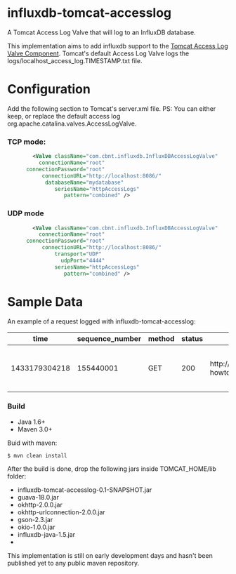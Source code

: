 influxdb-tomcat-accesslog
=============

A Tomcat Access Log Valve that will log to an InfluxDB database.

This implementation aims to add influxdb support to the [Tomcat Access Log Valve Component](https://tomcat.apache.org/tomcat-8.0-doc/config/valve.html#Access_Log_Valve). 
Tomcat's default Access Log Valve logs the logs/localhost_access_log.TIMESTAMP.txt file.

# Configuration

Add the following section to Tomcat's server.xml file. 
PS: You can either keep, or replace the default access log org.apache.catalina.valves.AccessLogValve.  

### TCP mode:
```XML
        <Valve className="com.cbnt.influxdb.InfluxDBAccessLogValve" 
          connectionName="root"
      connectionPassword="root" 
           connectionURL="http://localhost:8086/" 
            databaseName="mydatabase"
               seriesName="httpAccessLogs" 
                  pattern="combined" />
```

### UDP mode
```XML
        <Valve className="com.cbnt.influxdb.InfluxDBAccessLogValve" 
          connectionName="root"
      connectionPassword="root" 
           connectionURL="http://localhost:8086/"
               transport="UDP"
                 udpPort="4444" 
               seriesName="httpAccessLogs" 
                  pattern="combined" />
```

# Sample Data

An example of a request logged with influxdb-tomcat-accesslog:

|time|sequence_number|method|status|referer|userAgent|remoteHost|bytes|virtualHost|userName|query|
|----|---------------|------|------|-------|---------|----------|-----|-----------|--------|-----|
|1433179304218|155440001|GET|200|http://localhost:8080/docs/security-howto.html|Mozilla/5.0 (X11; Ubuntu; Linux x86_64; rv:38.0) Gecko/20100101 Firefox/38.0|127.0.0.1|8218|localhost||/docs/maven-jars.html|


### Build

* Java 1.6+
* Maven 3.0+

Buid with maven: 

    $ mvn clean install

After the build is done, drop the following jars inside TOMCAT_HOME/lib folder:
- influxdb-tomcat-accesslog-0.1-SNAPSHOT.jar
- guava-18.0.jar
- okhttp-2.0.0.jar
- okhttp-urlconnection-2.0.0.jar
- gson-2.3.jar
- okio-1.0.0.jar
- influxdb-java-1.5.jar
- 
This implementation is still on early development days and hasn't been published yet to any public maven repository.
